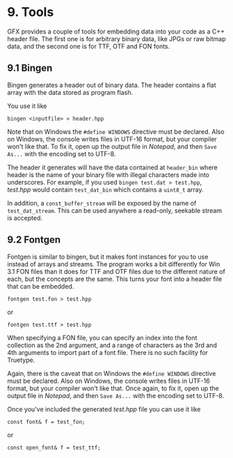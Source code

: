 <a name="9"></a>

# 9. Tools

GFX provides a couple of tools for embedding data into your code as a C++ header file. The first one is for arbitrary binary data, like JPGs or raw bitmap data, and the second one is for TTF, OTF and FON fonts.

<a name="9.1"></a>

## 9.1 Bingen

Bingen generates a header out of binary data. The header contains a flat array with the data stored as program flash.

You use it like
```
bingen <inputfile> > header.hpp
```
Note that on Windows the `#define WINDOWS` directive must be declared. Also on Windows, the console writes files in UTF-16 format, but your compiler won't like that. To fix it, open up the output file in *Notepad*, and then `Save As...` with the encoding set to UTF-8.

The header it generates will have the data contained at `header_bin` where header is the name of your binary file with illegal characters made into underscores. For example, if you used `bingen test.dat > test.hpp`, *test.hpp* would contain `test_dat_bin` which contains a `uint8_t` array.

In addition, a `const_buffer_stream` will be exposed by the name of `test_dat_stream`. This can be used anywhere a read-only, seekable stream is accepted.

<a name="9.2"></a>

## 9.2 Fontgen

Fontgen is similar to bingen, but it makes font instances for you to use instead of arrays and streams. The program works a bit differently for Win 3.1 FON files than it does for TTF and OTF files due to the different nature of each, but the concepts are the same. This turns your font into a header file that can be embedded.

```
fontgen test.fon > test.hpp
```
or
```
fontgen test.ttf > test.hpp
```
When specifying a FON file, you can specify an index into the font collection as the 2nd argument, and a range of characters as the 3rd and 4th arguments to import part of a font file. There is no such facility for Truetype.

Again, there is the caveat that on Windows the `#define WINDOWS` directive must be declared. Also on Windows, the console writes files in UTF-16 format, but your compiler won't like that. Once again, to fix it, open up the output file in *Notepad*, and then `Save As...` with the encoding set to UTF-8.

Once you've included the generated *test.hpp* file you can use it like

```
const font& f = test_fon;
```
or
```
const open_font& f = test_ttf;
```